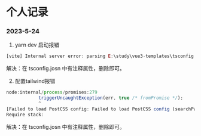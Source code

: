 # 个人记录

### 2023-5-24
1. yarn dev 启动报错 
```js
[vite] Internal server error: parsing E:\study\vue3-templates\tsconfig.json failed: SyntaxError: Unexpected token   in JSON at position 238
```
解决：在 tsconfig.josn 中有注释属性，删除即可。

2. 配置tailwind报错
```js
node:internal/process/promises:279
            triggerUncaughtException(err, true /* fromPromise */);
            ^
[Failed to load PostCSS config: Failed to load PostCSS config (searchPath: E:/study/vue3-templates): [Error] Loading PostCSS Plugin failed: Cannot find module 'autoprefixer'
Require stack:
```
解决：在 tsconfig.josn 中有注释属性，删除即可。